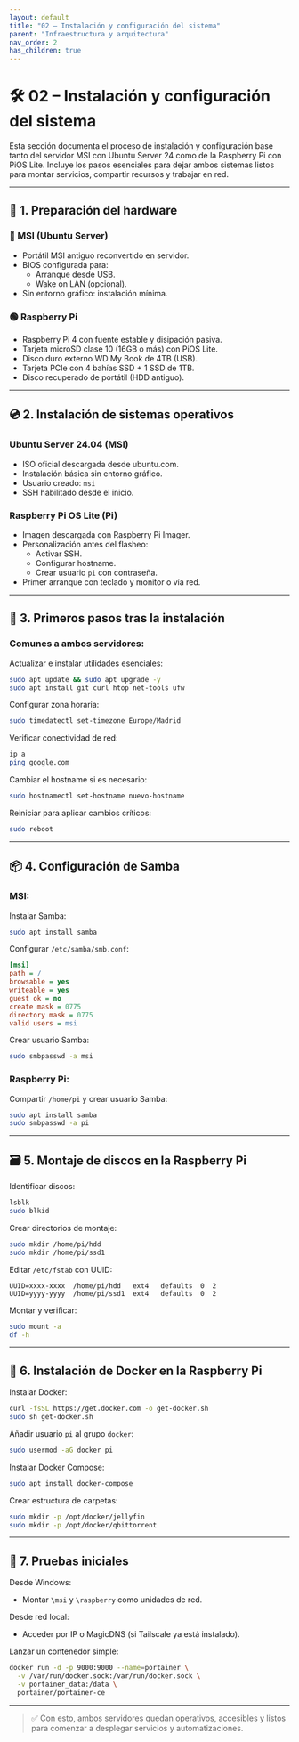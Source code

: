 ```yaml
---
layout: default
title: "02 – Instalación y configuración del sistema"
parent: "Infraestructura y arquitectura"
nav_order: 2
has_children: true
---
```


# 🛠️ 02 – Instalación y configuración del sistema

Esta sección documenta el proceso de instalación y configuración base tanto del servidor MSI con Ubuntu Server 24 como de la Raspberry Pi con PiOS Lite. Incluye los pasos esenciales para dejar ambos sistemas listos para montar servicios, compartir recursos y trabajar en red.

---

## 🧱 1. Preparación del hardware

### 🔵 MSI (Ubuntu Server)
- Portátil MSI antiguo reconvertido en servidor.
- BIOS configurada para:
  - Arranque desde USB.
  - Wake on LAN (opcional).
- Sin entorno gráfico: instalación mínima.

### 🟢 Raspberry Pi
- Raspberry Pi 4 con fuente estable y disipación pasiva.
- Tarjeta microSD clase 10 (16GB o más) con PiOS Lite.
- Disco duro externo WD My Book de 4TB (USB).
- Tarjeta PCIe con 4 bahías SSD + 1 SSD de 1TB.
- Disco recuperado de portátil (HDD antiguo).

---

## 💿 2. Instalación de sistemas operativos

### Ubuntu Server 24.04 (MSI)
- ISO oficial descargada desde ubuntu.com.
- Instalación básica sin entorno gráfico.
- Usuario creado: `msi`
- SSH habilitado desde el inicio.

### Raspberry Pi OS Lite (Pi)
- Imagen descargada con Raspberry Pi Imager.
- Personalización antes del flasheo:
  - Activar SSH.
  - Configurar hostname.
  - Crear usuario `pi` con contraseña.
- Primer arranque con teclado y monitor o vía red.

---

## 🔐 3. Primeros pasos tras la instalación

### Comunes a ambos servidores:

Actualizar e instalar utilidades esenciales:

```bash
sudo apt update && sudo apt upgrade -y
sudo apt install git curl htop net-tools ufw
```

Configurar zona horaria:

```bash
sudo timedatectl set-timezone Europe/Madrid
```

Verificar conectividad de red:

```bash
ip a
ping google.com
```

Cambiar el hostname si es necesario:

```bash
sudo hostnamectl set-hostname nuevo-hostname
```

Reiniciar para aplicar cambios críticos:

```bash
sudo reboot
```

---

## 📦 4. Configuración de Samba

### MSI:

Instalar Samba:

```bash
sudo apt install samba
```

Configurar `/etc/samba/smb.conf`:

```ini
[msi]
path = /
browsable = yes
writeable = yes
guest ok = no
create mask = 0775
directory mask = 0775
valid users = msi
```

Crear usuario Samba:

```bash
sudo smbpasswd -a msi
```

### Raspberry Pi:

Compartir `/home/pi` y crear usuario Samba:

```bash
sudo apt install samba
sudo smbpasswd -a pi
```

---

## 🗃️ 5. Montaje de discos en la Raspberry Pi

Identificar discos:

```bash
lsblk
sudo blkid
```

Crear directorios de montaje:

```bash
sudo mkdir /home/pi/hdd
sudo mkdir /home/pi/ssd1
```

Editar `/etc/fstab` con UUID:

```fstab
UUID=xxxx-xxxx  /home/pi/hdd   ext4   defaults  0  2
UUID=yyyy-yyyy  /home/pi/ssd1  ext4   defaults  0  2
```

Montar y verificar:

```bash
sudo mount -a
df -h
```

---

## 🐳 6. Instalación de Docker en la Raspberry Pi

Instalar Docker:

```bash
curl -fsSL https://get.docker.com -o get-docker.sh
sudo sh get-docker.sh
```

Añadir usuario `pi` al grupo `docker`:

```bash
sudo usermod -aG docker pi
```

Instalar Docker Compose:

```bash
sudo apt install docker-compose
```

Crear estructura de carpetas:

```bash
sudo mkdir -p /opt/docker/jellyfin
sudo mkdir -p /opt/docker/qbittorrent
```

---

## 🧪 7. Pruebas iniciales

Desde Windows:
- Montar `\msi` y `\raspberry` como unidades de red.

Desde red local:
- Acceder por IP o MagicDNS (si Tailscale ya está instalado).

Lanzar un contenedor simple:

```bash
docker run -d -p 9000:9000 --name=portainer \
  -v /var/run/docker.sock:/var/run/docker.sock \
  -v portainer_data:/data \
  portainer/portainer-ce
```

---

> ✅ Con esto, ambos servidores quedan operativos, accesibles y listos para comenzar a desplegar servicios y automatizaciones.
